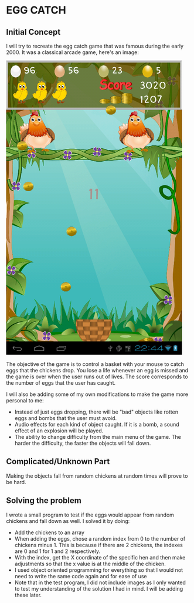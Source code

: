 # EGG CATCH

## Initial Concept
I will try to recreate the egg catch game that was famous during the early 2000. It was a classical arcade game, here's an image:



![](egg_catch.png)

The objective of the game is to control a basket with your mouse to catch eggs that the chickens drop. You lose a life whenever an egg is missed and the game is over when the user runs out of lives. The score corresponds to the number of eggs that the user has caught.

I will also be adding some of my own modifications to make the game more personal to me:
<ul>
  <li>Instead of just eggs dropping, there will be "bad" objects like rotten eggs and bombs that the user must avoid.</li>
  <li>Audio effects for each kind of object caught. If it is a bomb, a sound effect of an explosion will be played.</li>
  <li>The ability to change difficulty from the main menu of the game. The harder the difficulty, the faster the objects will fall down.</li>
</ul>

## Complicated/Unknown Part
Making the objects fall from random chickens at random times will prove to be hard. 

## Solving the problem
I wrote a small program to test if the eggs would appear from random chickens and fall down as well. I solved it by doing:
<ul>
  <li>Add the chickens to an array </li>
  <li>When adding the eggs, chose a random index from 0 to the number of chickens minus 1. This is because if there are 2 chickens, the indexes are 0 and 1 for 1 and 2 respectively.</li>
  <li>With the index, get the X coordinate of the specific hen and then make adjustments so that the x value is at the middle of the chicken.</li>
  <li>I used object oriented programming for everything so that I would not need to write the same code again and for ease of use </li>
  <li>Note that in the test program, I did not include images as I only wanted to test my understanding of the solution I had in mind. I will be adding these later. </li>
</ul>
